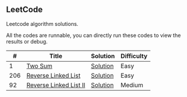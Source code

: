 LeetCode
---
Leetcode algorithm solutions.

All the codes are runnable, you can directly run these codes to view the results or debug.

| # | Title | Solution | Difficulty |
|---| ----- | -------- | ---------- |
|1|[Two Sum](https://leetcode.com/problems/two-sum/)| [Solution](./twoSum/README.md) |Easy|
|206|[Reverse Linked List](https://leetcode.com/problems/reverse-linked-list/)| [Solution](./reverseLinkedList) |Easy|
|92|[Reverse Linked List II](https://leetcode.com/problems/reverse-linked-list-ii/)| [Solution](./reverseLinkedListII) |Medium|